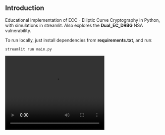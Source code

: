 ## Introduction
Educational implementation of ECC - Elliptic Curve Cryptography in Python, with simulations in streamlit. Also explores the **Dual_EC_DRBG** NSA vulnerability.

To run locally, just install dependencies from **requirements.txt**, and run:
```
streamlit run main.py
```

<video width="320" height="240" controls>
  <source src="./figs/demo.mp4" type="video/mp4">
</video>